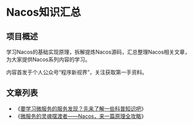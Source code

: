 # Nacos知识汇总

## 项目概述

学习Nacos的基础实现原理，拆解提炼Nacos源码，汇总整理Nacos相关文章，为大家提供Nacos系列内容的学习。

内容首发于个人公众号“程序新视界”，关注获取第一手资料。

## 文章列表

- 《[要学习微服务的服务发现？先来了解一些科普知识吧](https://mp.weixin.qq.com/s/mZ-IVHDaJUOBykpBzVr5og)》
- 《[微服务的灵魂摆渡者——Nacos，来一篇原理全攻略](https://mp.weixin.qq.com/s/BIPdW34VKvp_Ced3nzUVvQ)》
